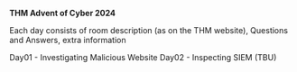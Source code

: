 **THM Advent of Cyber 2024**

Each day consists of room description (as on the THM website), Questions and Answers, extra information

Day01 - Investigating Malicious Website
Day02 - Inspecting SIEM (TBU)
